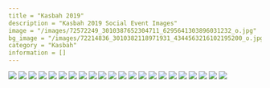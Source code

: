 ```yaml
---
title = "Kasbah 2019"
description = "Kasbah 2019 Social Event Images"
image = "/images/72572249_3010387652304711_6295641303896031232_o.jpg"
bg_image = "/images/72214836_3010382118971931_4344563216102195200_o.jpg"
category = "Kasbah"
information = []
---
```


![](/images/71739452_3010382838971859_1845037424019767296_o.jpg)
![](/images/71773066_3010386738971469_6095007928207540224_o.jpg)
![](/images/71800914_3010376678972475_1233253649493262336_o.jpg)
![](/images/71857858_3010386968971446_4063879844813864960_o.jpg)
![](/images/71858627_3010376362305840_3170593008785555456_o.jpg)
![](/images/71867502_3010388068971336_3296412130101690368_o.jpg)
![](/images/71912747_3010378462305630_2984409195865964544_o.jpg)
![](/images/71942840_3010378445638965_6800854102151528448_o.jpg)
![](/images/71948512_3010385775638232_6883353045153873920_o.jpg)
![](/images/72039843_3010388312304645_9081652985263554560_o.jpg)
![](/images/72115578_3010389772304499_4736840021108064256_o.jpg)
![](/images/72129599_3010376482305828_1880906671593619456_o.jpg)
![](/images/72214836_3010382118971931_4344563216102195200_o-1.jpg)
![](/images/72270661_3010377792305697_3891453984669433856_o.jpg)
![](/images/72322245_3010380615638748_5135393929406971904_o.jpg)
![](/images/72342928_3010380185638791_5308313788099854336_o.jpg)
![](/images/72348012_3010376668972476_7999871970327920640_o.jpg)
![](/images/72414764_3010379078972235_3386503806484217856_o.jpg)
![](/images/72572249_3010387652304711_6295641303896031232_o-1.jpg)
![](/images/72730267_3010378022305674_1503365761941372928_o.jpg)
![](/images/72789531_3010387398971403_6918625442597437440_o.jpg)
![](/images/72957902_3010377002305776_4040790354033639424_o.jpg)
